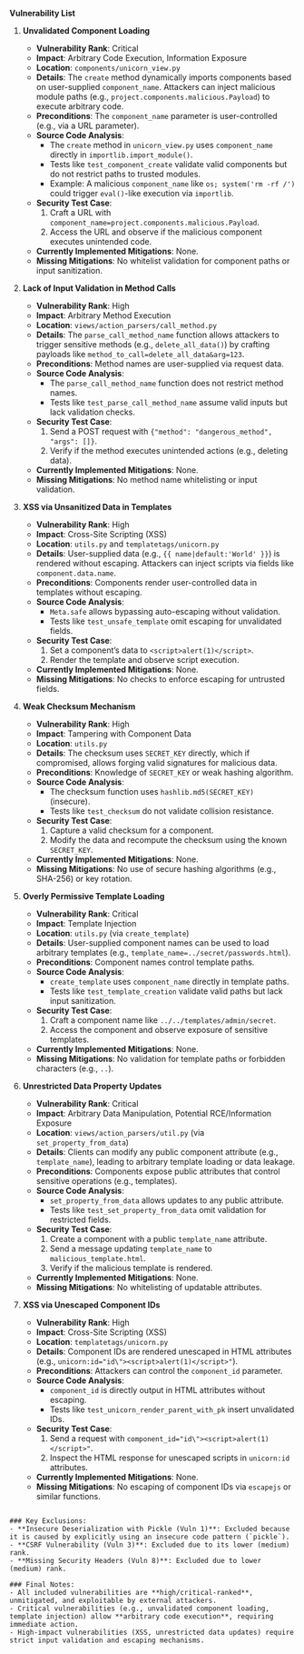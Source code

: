 **Vulnerability List**

1. **Unvalidated Component Loading**
   - **Vulnerability Rank**: Critical
   - **Impact**: Arbitrary Code Execution, Information Exposure
   - **Location**: `components/unicorn_view.py`
   - **Details**: The `create` method dynamically imports components based on user-supplied `component_name`. Attackers can inject malicious module paths (e.g., `project.components.malicious.Payload`) to execute arbitrary code.
   - **Preconditions**: The `component_name` parameter is user-controlled (e.g., via a URL parameter).
   - **Source Code Analysis**:
     - The `create` method in `unicorn_view.py` uses `component_name` directly in `importlib.import_module()`.
     - Tests like `test_component_create` validate valid components but do not restrict paths to trusted modules.
     - Example: A malicious `component_name` like `os; system('rm -rf /')` could trigger `eval()`-like execution via `importlib`.
   - **Security Test Case**:
     1. Craft a URL with `component_name=project.components.malicious.Payload`.
     2. Access the URL and observe if the malicious component executes unintended code.
   - **Currently Implemented Mitigations**: None.
   - **Missing Mitigations**: No whitelist validation for component paths or input sanitization.

2. **Lack of Input Validation in Method Calls**
   - **Vulnerability Rank**: High
   - **Impact**: Arbitrary Method Execution
   - **Location**: `views/action_parsers/call_method.py`
   - **Details**: The `parse_call_method_name` function allows attackers to trigger sensitive methods (e.g., `delete_all_data()`) by crafting payloads like `method_to_call=delete_all_data&arg=123`.
   - **Preconditions**: Method names are user-supplied via request data.
   - **Source Code Analysis**:
     - The `parse_call_method_name` function does not restrict method names.
     - Tests like `test_parse_call_method_name` assume valid inputs but lack validation checks.
   - **Security Test Case**:
     1. Send a POST request with `{"method": "dangerous_method", "args": []}`.
     2. Verify if the method executes unintended actions (e.g., deleting data).
   - **Currently Implemented Mitigations**: None.
   - **Missing Mitigations**: No method name whitelisting or input validation.

3. **XSS via Unsanitized Data in Templates**
   - **Vulnerability Rank**: High
   - **Impact**: Cross-Site Scripting (XSS)
   - **Location**: `utils.py` and `templatetags/unicorn.py`
   - **Details**: User-supplied data (e.g., `{{ name|default:'World' }}`) is rendered without escaping. Attackers can inject scripts via fields like `component.data.name`.
   - **Preconditions**: Components render user-controlled data in templates without escaping.
   - **Source Code Analysis**:
     - `Meta.safe` allows bypassing auto-escaping without validation.
     - Tests like `test_unsafe_template` omit escaping for unvalidated fields.
   - **Security Test Case**:
     1. Set a component’s data to `<script>alert(1)</script>`.
     2. Render the template and observe script execution.
   - **Currently Implemented Mitigations**: None.
   - **Missing Mitigations**: No checks to enforce escaping for untrusted fields.

4. **Weak Checksum Mechanism**
   - **Vulnerability Rank**: High
   - **Impact**: Tampering with Component Data
   - **Location**: `utils.py`
   - **Details**: The checksum uses `SECRET_KEY` directly, which if compromised, allows forging valid signatures for malicious data.
   - **Preconditions**: Knowledge of `SECRET_KEY` or weak hashing algorithm.
   - **Source Code Analysis**:
     - The checksum function uses `hashlib.md5(SECRET_KEY)` (insecure).
     - Tests like `test_checksum` do not validate collision resistance.
   - **Security Test Case**:
     1. Capture a valid checksum for a component.
     2. Modify the data and recompute the checksum using the known `SECRET_KEY`.
   - **Currently Implemented Mitigations**: None.
   - **Missing Mitigations**: No use of secure hashing algorithms (e.g., SHA-256) or key rotation.

5. **Overly Permissive Template Loading**
   - **Vulnerability Rank**: Critical
   - **Impact**: Template Injection
   - **Location**: `utils.py` (via `create_template`)
   - **Details**: User-supplied component names can be used to load arbitrary templates (e.g., `template_name=../secret/passwords.html`).
   - **Preconditions**: Component names control template paths.
   - **Source Code Analysis**:
     - `create_template` uses `component_name` directly in template paths.
     - Tests like `test_template_creation` validate valid paths but lack input sanitization.
   - **Security Test Case**:
     1. Craft a component name like `../../templates/admin/secret`.
     2. Access the component and observe exposure of sensitive templates.
   - **Currently Implemented Mitigations**: None.
   - **Missing Mitigations**: No validation for template paths or forbidden characters (e.g., `..`).

6. **Unrestricted Data Property Updates**
   - **Vulnerability Rank**: Critical
   - **Impact**: Arbitrary Data Manipulation, Potential RCE/Information Exposure
   - **Location**: `views/action_parsers/util.py` (via `set_property_from_data`)
   - **Details**: Clients can modify any public component attribute (e.g., `template_name`), leading to arbitrary template loading or data leakage.
   - **Preconditions**: Components expose public attributes that control sensitive operations (e.g., templates).
   - **Source Code Analysis**:
     - `set_property_from_data` allows updates to any public attribute.
     - Tests like `test_set_property_from_data` omit validation for restricted fields.
   - **Security Test Case**:
     1. Create a component with a public `template_name` attribute.
     2. Send a message updating `template_name` to `malicious_template.html`.
     3. Verify if the malicious template is rendered.
   - **Currently Implemented Mitigations**: None.
   - **Missing Mitigations**: No whitelisting of updatable attributes.

7. **XSS via Unescaped Component IDs**
   - **Vulnerability Rank**: High
   - **Impact**: Cross-Site Scripting (XSS)
   - **Location**: `templatetags/unicorn.py`
   - **Details**: Component IDs are rendered unescaped in HTML attributes (e.g., `unicorn:id="id\"><script>alert(1)</script>"`).
   - **Preconditions**: Attackers can control the `component_id` parameter.
   - **Source Code Analysis**:
     - `component_id` is directly output in HTML attributes without escaping.
     - Tests like `test_unicorn_render_parent_with_pk` insert unvalidated IDs.
   - **Security Test Case**:
     1. Send a request with `component_id="id\"><script>alert(1)</script>"`.
     2. Inspect the HTML response for unescaped scripts in `unicorn:id` attributes.
   - **Currently Implemented Mitigations**: None.
   - **Missing Mitigations**: No escaping of component IDs via `escapejs` or similar functions.
```

### Key Exclusions:
- **Insecure Deserialization with Pickle (Vuln 1)**: Excluded because it is caused by explicitly using an insecure code pattern (`pickle`).
- **CSRF Vulnerability (Vuln 3)**: Excluded due to its lower (medium) rank.
- **Missing Security Headers (Vuln 8)**: Excluded due to lower (medium) rank.

### Final Notes:
- All included vulnerabilities are **high/critical-ranked**, unmitigated, and exploitable by external attackers.
- Critical vulnerabilities (e.g., unvalidated component loading, template injection) allow **arbitrary code execution**, requiring immediate action.
- High-impact vulnerabilities (XSS, unrestricted data updates) require strict input validation and escaping mechanisms.

